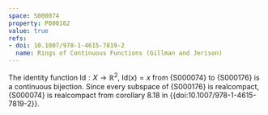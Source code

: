 ```yaml
---
space: S000074
property: P000162
value: true
refs:
- doi: 10.1007/978-1-4615-7819-2
  name: Rings of Continuous Functions (Gillman and Jerison)
---
```


The identity function $\text{Id}:X\to \mathbb{R}^2$, $\text{Id}(x) = x$ from {S000074} to {S000176} is a continuous bijection. Since every subspace of {S000176} is realcompact, {S000074} is realcompact from corollary 8.18 in {{doi:10.1007/978-1-4615-7819-2}}.
